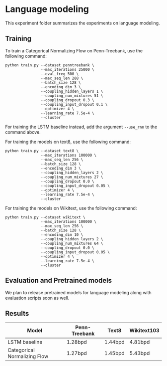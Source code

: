 # Language modeling

This experiment folder summarizes the experiments on language modeling.

## Training

To train a Categorical Normalizing Flow on Penn-Treebank, use the following command:
```
python train.py --dataset penntreebank \
                --max_iterations 25000 \
                --eval_freq 500 \
                --max_seq_len 288 \
                --batch_size 128 \
                --encoding_dim 3 \
                --coupling_hidden_layers 1 \
                --coupling_num_mixtures 51 \
                --coupling_dropout 0.3 \
                --coupling_input_dropout 0.1 \
                --optimizer 4 \
                --learning_rate 7.5e-4 \
                --cluster
```
For training the LSTM baseline instead, add the argument `--use_rnn` to the command above.

For training the models on text8, use the following command:
```
python train.py --dataset text8 \
                --max_iterations 100000 \
                --max_seq_len 256 \
                --batch_size 128 \
                --encoding_dim 3 \
                --coupling_hidden_layers 2 \
                --coupling_num_mixtures 27 \
                --coupling_dropout 0.0 \
                --coupling_input_dropout 0.05 \
                --optimizer 4 \
                --learning_rate 7.5e-4 \
                --cluster
```

For training the models on Wikitext, use the following command:
```
python train.py --dataset wikitext \
                --max_iterations 100000 \
                --max_seq_len 256 \
                --batch_size 128 \
                --encoding_dim 10 \
                --coupling_hidden_layers 2 \
                --coupling_num_mixtures 64 \
                --coupling_dropout 0.0 \
                --coupling_input_dropout 0.05 \
                --optimizer 4 \
                --learning_rate 7.5e-4 \
                --cluster
```


## Evaluation and Pretrained models

We plan to release pretrained models for language modeling along with evaluation scripts soon as well.

## Results

| Model | Penn-Treebank | Text8 | Wikitext103 |
|---|---|---|---|
| LSTM baseline | 1.28bpd | 1.44bpd | 4.81bpd |
| Categorical Normalizing Flow | 1.27bpd | 1.45bpd | 5.43bpd |
